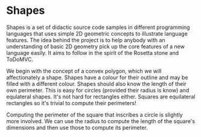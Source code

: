 Shapes
======

Shapes is a set of didactic source code samples in different programming languages that uses simple 2D geometric
concepts to illustrate language features. The idea behind the project is to help anybody with an understanding of
basic 2D geometry pick up the core features of a new language easily. It aims to follow in the spirit of the Rosetta
stone and ToDoMVC.

We begin with the concept of a convex polygon, which we will affectionately a shape. Shapes have a colour for their outline and may be filled with a different
colour. Shapes should also know the length of their own perimeter. This is easy for circles (provided their radius is
know) and equlateral shapes. It's not hard for rectangles either. Squares are equilateral rectangles so it's trivial
to compute their perimeters!

Computing the perimeter of the square that inscribes a circle is slightly more involved. We can use the radius to compute the length of the square's dimensions and then use those to compute its perimeter.

